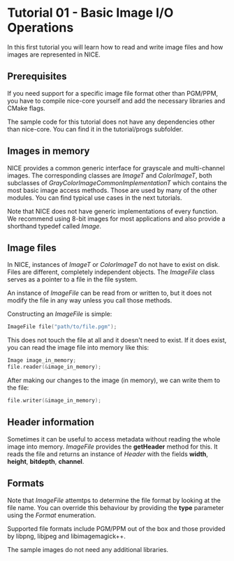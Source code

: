 # Tutorial 01 - Basic Image I/O Operations

In this first tutorial you will learn how to read and write image files and how images are represented in NICE.

## Prerequisites
If you need support for a specific image file format other than PGM/PPM, you have to compile nice-core yourself and add the necessary libraries and CMake flags.

The sample code for this tutorial does not have any dependencies other than nice-core. You can find it in the tutorial/progs subfolder.

## Images in memory
NICE provides a common generic interface for grayscale and multi-channel
images.
The corresponding classes are _ImageT_ and _ColorImageT_, both subclasses of
_GrayColorImageCommonImplementationT_ which contains the most basic image
access methods.
Those are used by many of the other modules.
You can find typical use cases in the next tutorials.

Note that NICE does not have generic implementations of every function.
We recommend using 8-bit images for most applications and also
provide a shorthand typedef called _Image_.

## Image files
In NICE, instances of _ImageT_ or _ColorImageT_ do not have to exist on disk. Files are different, completely independent objects. The _ImageFile_ class serves as a pointer to a file in the file system.

An instance of _ImageFile_ can be read from or written to, but it does not modify the file in any way unless you call those methods.

Constructing an _ImageFile_ is simple:

```c++
ImageFile file("path/to/file.pgm");
```

This does not touch the file at all and it doesn't need to exist. If it does exist, you can read the image file into memory like this:

```c++
Image image_in_memory;
file.reader(&image_in_memory);
```

After making our changes to the image (in memory), we can write them to the file:

```c++
file.writer(&image_in_memory);
```

## Header information
Sometimes it can be useful to access metadata without reading the whole image into memory. _ImageFile_ provides the __getHeader__ method for this. It reads the file and returns an instance of _Header_ with the fields __width__, __height__, __bitdepth__, __channel__.

## Formats
Note that _ImageFile_ attemtps to determine the file format by looking at the file name. You can override this behaviour by providing the __type__ parameter using the _Format_ enumeration.

Supported file formats include PGM/PPM out of the box and those provided by libpng, libjpeg and libimagemagick++.

The sample images do not need any additional libraries.
